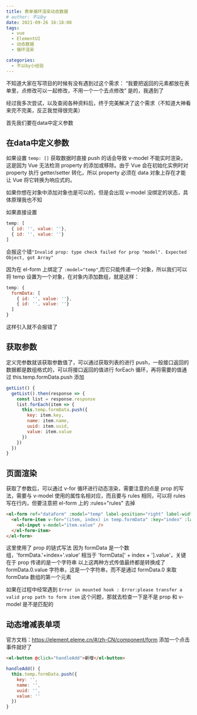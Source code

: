 ```yaml
---
title: 表单循环渲染动态数据
# author: 不以by
date: 2021-09-26 16:18:08
tags: 
  - vue
  - ElementUI
  - 动态数据
  - 循环渲染

categories: 
  - 不以by小经验
---
```


不知道大家在写项目的时候有没有遇到过这个需求：
“我要把返回的元素都放在表单里，点修改可以一起修改，不用一个一个去点修改”
是的，我遇到了

经过我多次尝试，以及查阅各种资料后，终于完美解决了这个需求（不知道大神看来完不完美，反正我觉得很完美）


首先我们要在data中定义参数

## 在data中定义参数
如果设置 `temp: []` 获取数据时直接 push 的话会导致 v-model 不能实时渲染，
这是因为 Vue 无法检测 property 的添加或移除。由于 Vue 会在初始化实例时对 property 执行 getter/setter 转化，所以 property 必须在 data 对象上存在才能让 Vue 将它转换为响应式的。

如果你想在对象中添加对象也是可以的，但是会出现 v-model 没绑定的状态，具体原理我也不知

如果直接设置
```js
temp: [
  { id: '', value: ''},
  { id: '', value: ''}
]
```
会报这个错`"Invalid prop: type check failed for prop "model". Expected Object, got Array"`

因为在 el-form 上绑定了 `:model="temp"`,而它只能传递一个对象，所以我们可以将 temp 设置为一个对象，在对象内添加数组，就是这样：
```js
temp: {
  formData: [
    { id: '', value: ''},
    { id: '', value: ''}
  ]
}
```
这样引入就不会报错了

## 获取参数
定义完参数就该获取参数值了，可以通过获取列表的进行 push，一般接口返回的数据都是数组格式的，可以将接口返回的值进行 forEach 循环，再将需要的值通过 this.temp.formData.push 添加
```js
getList() {
  getList().then(response => {
    const list = response.response
    list.forEach(item => {
      this.temp.formData.push({
        key: item.key,
        name: item.name,
        uuid: item.uuid,
        value: item.value
      })
    })
  })
}
```

## 页面渲染
获取了参数后，可以通过 v-for 循环进行动态渲染，需要注意的点是 prop 的写法，需要与 v-model 使用的属性名相对应，而且要与 rules 相同，可以将 rules 写在行内，但要注意把 el-form 上的 :rules="rules" 去掉

```html
<el-form ref="dataForm" :model="temp" label-position="right" label-width="170px" style="margin:0 50px;" :close-on-click-modal="false">
  <el-form-item v-for="(item, index) in temp.formData" :key="index" :label="item.name" :prop="'formData.'+index+'.value'" :rules="{required:true,message:'请输入'+item.name+'的值内容',trigger:'blur'}">
    <el-input v-model="item.value" />
  </el-form-item>
</el-form>
```

这里使用了 prop 的链式写法
因为 formData 是一个数组，'formData.'+index+'.value' 相当于 'formData[' + index + '].value'，关键在于 prop 传递的是一个字符串
以上这两种方式传值最终都是转换成了 formData.0.value 字符串，这是一个字符串，而不是通过 formData.0 来取 formData 数组的第一个元素

如果在过程中经常遇到 `Error in mounted hook : Error:please transfer a valid prop path to form item` 这个问题，那就去检查一下是不是 prop 和 v-model 是不是匹配的


## 动态增减表单项
官方文档：https://element.eleme.cn/#/zh-CN/component/form
添加一个点击事件就好了
```html
<el-button @click="handleAdd">新增</el-button>
```
```js
handleAdd() {
  this.temp.formData.push({
    key: '',
    name: '',
    uuid: '',
    value: ''
  })
}
```